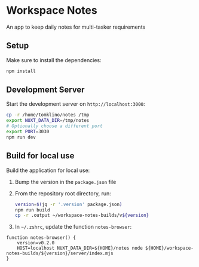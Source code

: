 # Workspace Notes

An app to keep daily notes for multi-tasker requirements


## Setup

Make sure to install the dependencies:

```bash
npm install
```

## Development Server

Start the development server on `http://localhost:3000`:

```bash
cp -r /home/tomklino/notes /tmp
export NUXT_DATA_DIR=/tmp/notes
# Optionally choose a different port
export PORT=3030
npm run dev
```

## Build for local use

Build the application for local use:

1. Bump the version in the `package.json` file
2. From the repository root directory, run:

    ```bash
    version=$(jq -r '.version' package.json)
    npm run build
    cp -r .output ~/workspace-notes-builds/v${version}
    ```

3. In `~/.zshrc`, update the function `notes-browser`:

```
function notes-browser() {
    version=v0.2.0
    HOST=localhost NUXT_DATA_DIR=${HOME}/notes node ${HOME}/workspace-notes-builds/${version}/server/index.mjs
}
```
